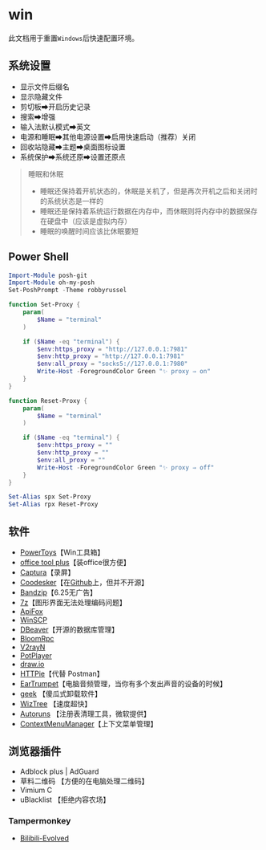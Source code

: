 # win

此文档用于重置`Windows`后快速配置环境。

## 系统设置

- 显示文件后缀名
- 显示隐藏文件
- 剪切板➡开启历史记录
- 搜索➡增强
- 输入法默认模式➡英文
- 电源和睡眠➡其他电源设置➡启用快速启动（推荐）关闭
- 回收站隐藏➡主题➡桌面图标设置
- 系统保护➡系统还原➡设置还原点

> 睡眠和休眠
>
> - 睡眠还保持着开机状态的，休眠是关机了，但是再次开机之后和关闭时的系统状态是一样的
> - 睡眠还是保持着系统运行数据在内存中，而休眠则将内存中的数据保存在硬盘中（应该是虚拟内存）
> - 睡眠的唤醒时间应该比休眠要短

## Power Shell

```powershell
Import-Module posh-git
Import-Module oh-my-posh
Set-PoshPrompt -Theme robbyrussel

function Set-Proxy {
    param(
        $Name = "terminal"
    )

    if ($Name -eq "terminal") {
        $env:https_proxy = "http://127.0.0.1:7981"
        $env:http_proxy = "http://127.0.0.1:7981"
        $env:all_proxy = "socks5://127.0.0.1:7980"
        Write-Host -ForegroundColor Green "✨ proxy ⇒ on"
    }
}

function Reset-Proxy {
    param(
        $Name = "terminal"
    )

    if ($Name -eq "terminal") {
        $env:https_proxy = ""
        $env:http_proxy = ""
        $env:all_proxy = ""
        Write-Host -ForegroundColor Green "✨ proxy ⇒ off"
    }
}

Set-Alias spx Set-Proxy
Set-Alias rpx Reset-Proxy
```

## 软件

- [PowerToys](https://docs.microsoft.com/zh-cn/windows/powertoys/)【Win工具箱】
- [office tool plus](https://otp.landian.vip/zh-cn/)【装office很方便】
- [Captura](https://github.com/MathewSachin/Captura)【录屏】
- [Coodesker](https://www.coodesker.com/)【在[Github](https://github.com/coodesker/coodesker-desktop)上，但并不开源】
- [Bandzip](http://www.bandisoft.com/)【6.25无广告】
- [7z](https://www.7-zip.org/)【图形界面无法处理编码问题】
- [ApiFox](https://www.apifox.cn/)
- [WinSCP](https://winscp.net/eng/docs/lang:chs)
- [DBeaver](https://dbeaver.io/)【开源的数据库管理】
- [BloomRpc](https://github.com/bloomrpc/bloomrpc)
- [V2rayN](https://github.com/2dust/v2rayN/releases)
- [PotPlayer](https://potplayer.daum.net/?lang=zh_CN)
- [draw.io](https://app.diagrams.net/)
- [HTTPie](https://httpie.io/)【代替 Postman】
- [EarTrumpet](https://eartrumpet.app/)【电脑音频管理，当你有多个发出声音的设备的时候】
- [geek](https://geekuninstaller.com/) 【傻瓜式卸载软件】
- [WizTree](https://www.diskanalyzer.com/download) 【速度超快】
- [Autoruns](https://learn.microsoft.com/en-us/sysinternals/downloads/autoruns) 【注册表清理工具，微软提供】
- [ContextMenuManager](https://gitee.com/BluePointLilac/ContextMenuManager/releases)【上下文菜单管理】

## 浏览器插件

- Adblock plus | AdGuard
- 草料二维码 【方便的在电脑处理二维码】
- Vimium C
- uBlacklist 【拒绝内容农场】

### Tampermonkey

- [Bilibili-Evolved](https://github.com/the1812/Bilibili-Evolved/releases)
